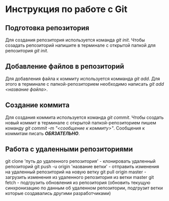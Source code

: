 # Инструкция по работе с Git

## Подготовка репозитория
Для создания репозитория используется команда *git init*. Чтобы созадать репозиторий напишите в терминале с открытой папкой для репозитория *git init*.

## Добавление файлов в репозиторий

Для добавления файла к коммиту используется комманда *git add*. Для этого в терминале с папкой-репозиторием необходимо написать *git add <название файла>*.

## Создание коммита
Для создания коммита используется команда *git commit*. Чтобы создать новый коммит в терминале с открытой папкой-репозиторием пишем команду *git commit -m "<сообщение к коммиту>"*. Сообщения к коммитам писать ***ОБЯЗАТЕЛЬНО***.

## Работа с удаленными репозиториями 
git clone 'путь до удаленного репозитория' - клонировать удаленный репозиторий
git push -u origin 'название ветки'  - отправить изменения на удаленный репозиторий на новую ветку
git pull origin master - загрузить изменения из удаленного репозитория из ветки master
git fetch - подгрузить обновления из репозитория (обновить текущую синхронизацию по данным об удаленном репозитории, подгрузит ветки которые создавались другими разработчиками)